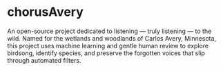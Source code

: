 # chorusAvery
An  open-source project dedicated to listening — truly listening — to the wild.   Named for the wetlands and woodlands of Carlos Avery, Minnesota, this project uses machine learning and gentle human review to explore birdsong, identify species, and preserve the forgotten voices that slip through automated filters.
